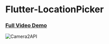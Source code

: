 # Flutter-LocationPicker

### [Full Video Demo](https://drive.google.com/file/d/1Lg2GbfopuDSs5N6esqVnmU0HgJVZnTSX/view?usp=sharing)

![Camera2API](https://user-images.githubusercontent.com/69294119/94042296-01586900-fde9-11ea-8574-c762a5d631b7.gif)
